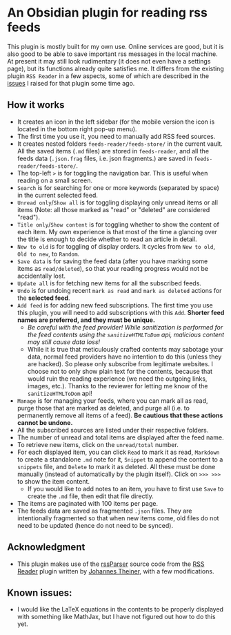 # An Obsidian plugin for reading rss feeds

This plugin is mostly built for my own use.  Online services are good, but it is also good to be able to save important rss messages in the local machine.  At present it may still look rudimentary (it does not even have a settings page), but its functions already quite satisfies me.  It differs from the existing plugin `RSS Reader` in a few aspects, some of which are described in the [issues](https://github.com/joethei/obsidian-rss/issues/112) I raised for that plugin some time ago.

## How it works

- It creates an icon in the left sidebar (for the mobile version the icon is located in the bottom right pop-up menu).
- The first time you use it, you need to manually add RSS feed sources.
- It creates nested folders `feeds-reader/feeds-store/` in the current vault.  All the saved items (`.md` files) are stored in `feeds-reader`, and all the feeds data (`.json.frag` files, i.e. json fragments.) are saved in `feeds-reader/feeds-store/`.
- The top-left `>` is for toggling the navigation bar.  This is useful when reading on a small screen.
- `Search` is for searching for one or more keywords (separated by space) in the current selected feed.
- `Unread only`/`Show all` is for toggling displaying only unread items or all items (Note: all those marked as "read" or "deleted" are considered "read").
- `Title only`/`Show content` is for toggling whether to show the content of each item.  My own experience is that most of the time a glancing over the title is enough to decide whether to read an article in detail.
- `New to old` is for toggling of display orders.  It cycles from `New to old`, `Old to new`, to `Random`.
- `Save data` is for saving the feed data (after you have marking some items as `read/deleted`), so that your reading progress would not be accidentally lost.
- `Update all` is for fetching new items for all the subscribed feeds.
- `Undo` is for undoing recent `mark as read` and `mark as deleted` actions for the **selected feed**.
- `Add feed` is for adding new feed subscriptions.  The first time you use this plugin, you will need to add subscriptions with this `Add`.  **Shorter feed names are preferred, and they must be unique.**
   - *Be careful with the feed provider!  While sanitization is performed for the feed contents using the `sanitizeHTMLToDom` api, malicious content may still cause data loss!*
   - While it is true that meticulously crafted contents may sabotage your data, normal feed providers have no intention to do this (unless they are hacked).  So please only subscribe from legitimate websites.  I choose not to only show plain text for the contents, because that would ruin the reading experience (we need the outgoing links, images, etc.).  Thanks to the reviewer for letting me know of the `sanitizeHTMLToDom` api!
- `Manage` is for managing your feeds, where you can mark all as read, purge those that are marked as deleted, and purge all (i.e. to permanently remove all items of a feed).  **Be cautious that these actions cannot be undone.**
- All the subscribed sources are listed under their respective folders.
- The number of unread and total items are displayed after the feed name.
- To retrieve new items, click on the `unread/total` number.
- For each displayed item, you can click `Read` to mark it as read, `Markdown` to create a standalone `.md` note for it, `Snippet` to append the content to a `snippets` file, and `Delete` to mark it as deleted.  All these must be done manually (instead of automatically by the plugin itself).  Click on `>>> >>>` to show the item content.
  - If you would like to add notes to an item, you have to first use `Save` to create the `.md` file, then edit that file directly.
- The items are paginated with 100 items per page.
- The feeds data are saved as fragmented `.json` files.  They are intentionally fragmented so that when new items come, old files do not need to be updated (hence do not need to be synced).

## Acknowledgment
- This plugin makes use of the [rssParser](https://github.com/joethei/obsidian-rss/blob/master/src/parser/rssParser.ts) source code from the [RSS Reader](https://github.com/joethei/obsidian-rss) plugin written by [Johannes Theiner](https://github.com/joethei), with a few modifications.

## Known issues:

- I would like the LaTeX equations in the contents to be properly displayed with something like MathJax, but I have not figured out how to do this yet.
